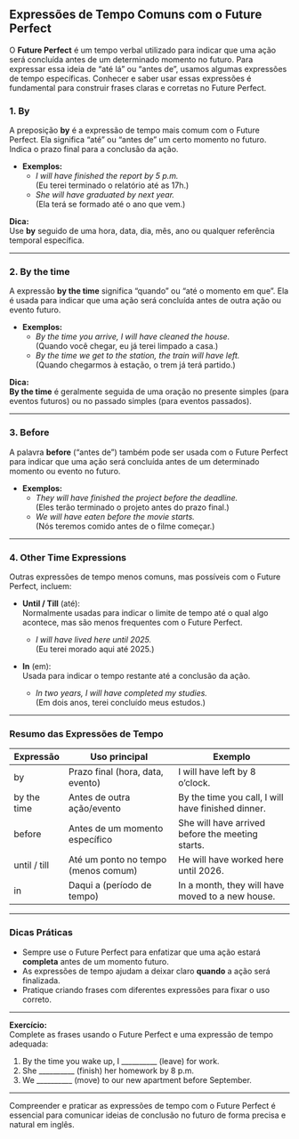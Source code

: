 
## Expressões de Tempo Comuns com o Future Perfect

O **Future Perfect** é um tempo verbal utilizado para indicar que uma ação será concluída antes de um determinado momento no futuro. Para expressar essa ideia de “até lá” ou “antes de”, usamos algumas expressões de tempo específicas. Conhecer e saber usar essas expressões é fundamental para construir frases claras e corretas no Future Perfect.

### 1. **By**

A preposição **by** é a expressão de tempo mais comum com o Future Perfect. Ela significa “até” ou “antes de” um certo momento no futuro. Indica o prazo final para a conclusão da ação.

- **Exemplos:**
  - *I will have finished the report by 5 p.m.*  
    (Eu terei terminado o relatório até as 17h.)
  - *She will have graduated by next year.*  
    (Ela terá se formado até o ano que vem.)

**Dica:**  
Use **by** seguido de uma hora, data, dia, mês, ano ou qualquer referência temporal específica.

---

### 2. **By the time**

A expressão **by the time** significa “quando” ou “até o momento em que”. Ela é usada para indicar que uma ação será concluída antes de outra ação ou evento futuro.

- **Exemplos:**
  - *By the time you arrive, I will have cleaned the house.*  
    (Quando você chegar, eu já terei limpado a casa.)
  - *By the time we get to the station, the train will have left.*  
    (Quando chegarmos à estação, o trem já terá partido.)

**Dica:**  
**By the time** é geralmente seguida de uma oração no presente simples (para eventos futuros) ou no passado simples (para eventos passados).

---

### 3. **Before**

A palavra **before** (“antes de”) também pode ser usada com o Future Perfect para indicar que uma ação será concluída antes de um determinado momento ou evento no futuro.

- **Exemplos:**
  - *They will have finished the project before the deadline.*  
    (Eles terão terminado o projeto antes do prazo final.)
  - *We will have eaten before the movie starts.*  
    (Nós teremos comido antes de o filme começar.)

---

### 4. **Other Time Expressions**

Outras expressões de tempo menos comuns, mas possíveis com o Future Perfect, incluem:

- **Until / Till** (até):  
  Normalmente usadas para indicar o limite de tempo até o qual algo acontece, mas são menos frequentes com o Future Perfect.
  - *I will have lived here until 2025.*  
    (Eu terei morado aqui até 2025.)

- **In** (em):  
  Usada para indicar o tempo restante até a conclusão da ação.
  - *In two years, I will have completed my studies.*  
    (Em dois anos, terei concluído meus estudos.)

---

### **Resumo das Expressões de Tempo**

| Expressão      | Uso principal                                      | Exemplo                                              |
|----------------|----------------------------------------------------|------------------------------------------------------|
| by             | Prazo final (hora, data, evento)                   | I will have left by 8 o’clock.                       |
| by the time    | Antes de outra ação/evento                         | By the time you call, I will have finished dinner.   |
| before         | Antes de um momento específico                     | She will have arrived before the meeting starts.     |
| until / till   | Até um ponto no tempo (menos comum)                | He will have worked here until 2026.                 |
| in             | Daqui a (período de tempo)                         | In a month, they will have moved to a new house.     |

---

### **Dicas Práticas**

- Sempre use o Future Perfect para enfatizar que uma ação estará **completa** antes de um momento futuro.
- As expressões de tempo ajudam a deixar claro **quando** a ação será finalizada.
- Pratique criando frases com diferentes expressões para fixar o uso correto.

---

**Exercício:**  
Complete as frases usando o Future Perfect e uma expressão de tempo adequada:

1. By the time you wake up, I __________ (leave) for work.
2. She __________ (finish) her homework by 8 p.m.
3. We __________ (move) to our new apartment before September.

---

Compreender e praticar as expressões de tempo com o Future Perfect é essencial para comunicar ideias de conclusão no futuro de forma precisa e natural em inglês.
```
